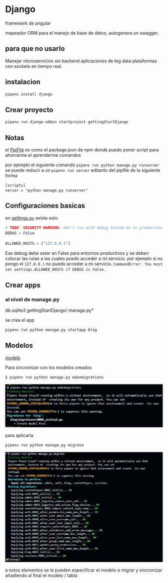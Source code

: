 # Django

framework de angular

mapeador ORM para el manejo de base de datos, autogenera un swagger. 

## para que no usarlo

Manejar microservicios sin backend
aplicaciones de big data
plataformas con sockets en tiempo real.  

## instalacion

```bash
pipenv install django
```

## Crear proyecto

```bash
pipenv run django-admin startproject gettingStartDjango
```

## Notas

el [PipFile](Pipfile) es como el package.json de npm donde puedo poner script para ahorrarme el aprenderme comandos

por ejemplo el siguiente comando `pipenv run python manage.py runserver` se puede reducir a un `pipenv run server` editanto del pipfile de la siguiente forma

```pipfile
[scripts]
server = "python manage.py runserver"
```
## Configuraciones basicas

en [settings.py](gettingStartDjango/gettingStartDjango/settings.py) existe esto

```python
# TODO: SECURITY WARNING: don't run with debug turned on in production!
DEBUG = False

ALLOWED_HOSTS = ["127.0.0.1"]
```
Ese debug debe estar en False para entornos productivos y se deben colocar las rutas a las cuales puedo acceder a mi servicio. 
por ejemplo si no pongo el `127.0.0.1` no puedo acceder a mi servicio. `CommandError: You must set settings.ALLOWED_HOSTS if DEBUG is False.`

## Crear apps

### al nivel de manage.py

db.sqlite3  gettingStartDjango/  manage.py*

se crea el app 
```bash
pipenv run python manage.py startapp blog
```

## Modelos
[models](gettingStartDjango/blog/models.py)


Para sincronizar con los modelos creados

```sh
$ pipenv run python manage.py makemigrations
```

![makeMigrations](src/image.png)

para aplicarla

```sh
pipenv run python manage.py migrate
```

![migrate](src/image2.png)

a estos elementos se le pueden especificar el modelo a migrar y sincronizar añadiendo al final el modelo / tabla
